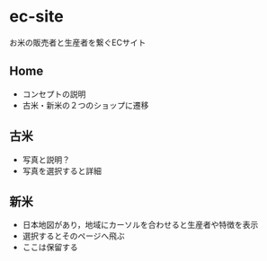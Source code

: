 # ec-site
お米の販売者と生産者を繋ぐECサイト

## Home
- コンセプトの説明
- 古米・新米の２つのショップに遷移

## 古米
- 写真と説明？
- 写真を選択すると詳細

## 新米
- 日本地図があり，地域にカーソルを合わせると生産者や特徴を表示
- 選択するとそのページへ飛ぶ
- ここは保留する
